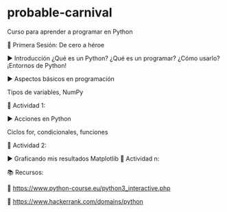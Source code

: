 # probable-carnival

Curso para aprender a programar en Python

🐍 Primera Sesión: De cero a héroe


▶️ Introducción
¿Qué es un Python? ¿Qué es un programar? ¿Cómo usarlo? ¡Entornos de Python!


▶️ Aspectos básicos en programación

Tipos de variables, NumPy

:dart: Actividad 1: 


▶️ Acciones en Python

Ciclos for, condicionales, funciones

:dart: Actividad 2: 


▶️ Graficando mis resultados
Matplotlib
:dart: Actividad n: 


📚 Recursos:

:sparkler: https://www.python-course.eu/python3_interactive.php

:sparkler: https://www.hackerrank.com/domains/python
